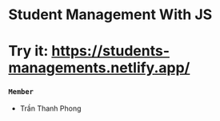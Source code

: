 # Student Management With JS

# Try it: https://students-managements.netlify.app/

### `Member`
- Trần Thanh Phong
